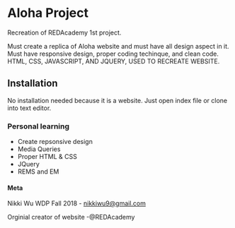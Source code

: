 # Aloha Project

Recreation of REDAcademy 1st project.

Must create a replica of Aloha website and must have all design aspect in it.
Must have responsive design, proper coding techinque, and clean code.
HTML, CSS, JAVASCRIPT, AND JQUERY, USED TO RECREATE WEBSITE.

## Installation

No installation needed because it is a website.
Just open index file or clone into text editor.

### Personal learning

- Create repsonsive design
- Media Queries
- Proper HTML & CSS
- JQuery
- REMS and EM

#### Meta

Nikki Wu WDP Fall 2018 - nikkiwu9@gmail.com

Orginial creator of website -@REDAcademy
